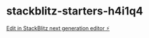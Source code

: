 # stackblitz-starters-h4i1q4

[Edit in StackBlitz next generation editor ⚡️](https://stackblitz.com/~/github.com/francexavimessi/stackblitz-starters-h4i1q4)